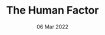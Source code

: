 ---
title: The Human Factor
subtitle: 
layout: default
modal-id: 1
date: 06 Mar 2022
img: module-6.jpg
thumbnail: module-6.jpg
alt: image-alt
project-date: 08 Nov 2022
tutor: Dr Stelios Sotiriadis
unit: 12
description: The Human Factor
---